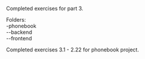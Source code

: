 Completed exercises for part 3.  
  
Folders:  
-phonebook  
--backend  
--frontend  
  
Completed exercises 3.1 - 2.22 for phonebook project. 